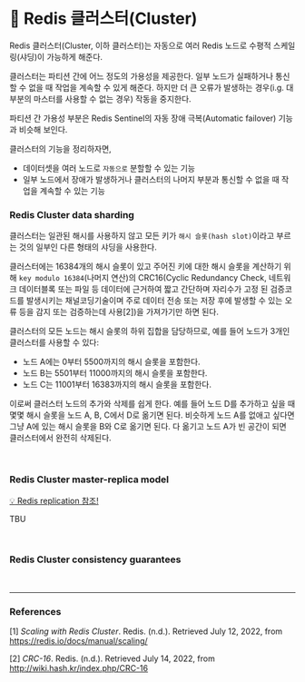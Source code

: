 # :footprints: **Redis 클러스터(Cluster)**

Redis 클러스터(Cluster, 이하 클러스터)는 자동으로 여러 Redis 노드로 수평적 스케일링(샤딩)이 가능하게 해준다.

클러스터는 파티션 간에 어느 정도의 가용성을 제공한다. 일부 노드가 실패하거나 통신할 수 없을 때 작업을 계속할 수 있게 해준다. 하지만 더 큰 오류가 발생하는 경우(i.g. 대부분의 마스터를 사용할 수 없는 경우) 작동을 중지한다.

파티션 간 가용성 부분은 Redis Sentinel의 자동 장애 극복(Automatic failover) 기능과 비슷해 보인다.

클러스터의 기능을 정리하자면,
- 데이터셋을 여러 노드로 `자동으로` 분할할 수 있는 기능
- 일부 노드에서 장애가 발생하거나 클러스터의 나머지 부분과 통신할 수 없을 때 작업을 계속할 수 있는 기능

### Redis Cluster data sharding

클러스터는 일관된 해시를 사용하지 않고 모든 키가 `해시 슬롯(hash slot)`이라고 부르는 것의 일부인 다른 형태의 샤딩을 사용한다.

클러스터에는 16384개의 해시 슬롯이 있고 주어진 키에 대한 해시 슬롯을 계산하기 위해 `key modulo 16384`(나머지 연산)의 CRC16(Cyclic Redundancy Check, 네트워크 데이터블록 또는 파일 등 데이터에 근거하여 짧고 간단하며 자리수가 고정 된 검증코드를 발생시키는 채널코딩기술이며 주로 데이터 전송 또는 저장 후에 발생할 수 있는 오류 등을 감지 또는 검증하는데 사용[2])을 가져가기만 하면 된다.

클러스터의 모든 노드는 해시 슬롯의 하위 집합을 담당하므로, 예를 들어 노드가 3개인 클러스터를 사용할 수 있다:

- 노드 A에는 0부터 5500까지의 해시 슬롯을 포함한다.
- 노드 B는 5501부터 11000까지의 해시 슬롯을 포함한다.
- 노드 C는 11001부터 16383까지의 해시 슬롯을 포함한다.

이로써 클러스터 노드의 추가와 삭제를 쉽게 한다. 예를 들어 노드 D를 추가하고 싶을 때 몇몇 해시 슬롯을 노드 A, B, C에서 D로 옮기면 된다. 비슷하게 노드 A를 없애고 싶다면 그냥 A에 있는 해시 슬롯을 B와 C로 옮기면 된다. 다 옮기고 노드 A가 빈 공간이 되면 클러스터에서 완전히 삭제된다.

<br>

### Redis Cluster master-replica model

[:bulb: Redis replication 참조!](replication.md)

TBU


<br>

### Redis Cluster consistency guarantees

<br>

---
### **References**
[1] *Scaling with Redis Cluster*. Redis. (n.d.). Retrieved July 12, 2022, from https://redis.io/docs/manual/scaling/

[2] *CRC-16*. Redis. (n.d.). Retrieved July 14, 2022, from http://wiki.hash.kr/index.php/CRC-16